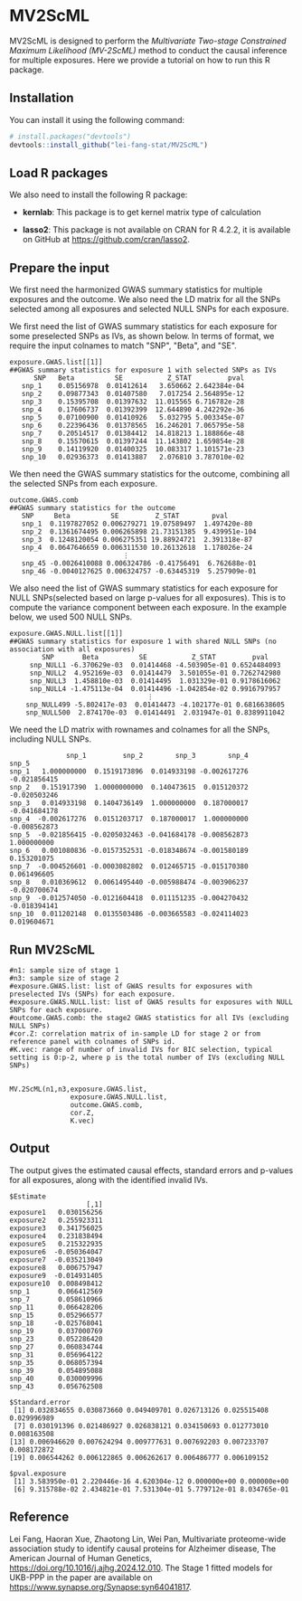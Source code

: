 # MV2ScML

MV2ScML is designed to perform the *Multivariate Two-stage Constrained Maximum Likelihood (MV-2ScML)* method to conduct the causal inference for multiple exposures. Here we provide a tutorial on how to run this R package.

## Installation
You can install it using the following command:
```r
# install.packages("devtools")
devtools::install_github("lei-fang-stat/MV2ScML")
```
## Load R packages
We also need to install the following R package:

- **kernlab**: This package is to get kernel matrix type of calculation  
  
- **lasso2**: This package is not available on CRAN for R 4.2.2, it is available on GitHub at https://github.com/cran/lasso2.

## Prepare the input 
We first need the harmonized GWAS summary statistics for multiple exposures and the outcome. We also need the LD matrix for all the SNPs selected among all exposures and selected NULL SNPs for each exposure.

We first need the list of GWAS summary statistics for each exposure for some preselected SNPs as IVs, as shown below. In terms of format, we require the input colnames to match "SNP", "Beta", and "SE". 
```
exposure.GWAS.list[[1]]
##GWAS summary statistics for exposure 1 with selected SNPs as IVs
      SNP   Beta          SE           Z_STAT         pval
   snp_1    0.05156978  0.01412614   3.650662 2.642384e-04
   snp_2    0.09877343  0.01407580   7.017254 2.564895e-12
   snp_3    0.15395708  0.01397632  11.015565 6.716782e-28
   snp_4    0.17606737  0.01392399  12.644890 4.242292e-36
   snp_5    0.07100900  0.01410926   5.032795 5.003345e-07
   snp_6    0.22396436  0.01378565  16.246201 7.065795e-58
   snp_7    0.20514517  0.01384412  14.818213 1.188866e-48
   snp_8    0.15570615  0.01397244  11.143802 1.659854e-28
   snp_9    0.14119920  0.01400325  10.083317 1.101571e-23
   snp_10   0.02936373  0.01413887   2.076810 3.787010e-02
```
We then need the GWAS summary statistics for the outcome, combining all the selected SNPs from each exposure.
```
outcome.GWAS.comb
##GWAS summary statistics for the outcome
   SNP     Beta          SE         Z_STAT        pval
   snp_1  0.1197827052 0.006279271 19.07589497  1.497420e-80
   snp_2  0.1361674495 0.006265898 21.73151385  9.439951e-104
   snp_3  0.1248120054 0.006275351 19.88924721  2.391318e-87
   snp_4  0.0647646659 0.006311530 10.26132618  1.178026e-24
                            ⋮
   snp_45 -0.0026410088 0.006324786 -0.41756491  6.762688e-01
   snp_46 -0.0040127625 0.006324757 -0.63445319  5.257909e-01
```
We also need the list of GWAS summary statistics for each exposure for NULL SNPs(selected based on large p-values for all exposures). This is to compute the variance component between each exposure. In the example below, we used 500 NULL SNPs.
```
exposure.GWAS.NULL.list[[1]]
##GWAS summary statistics for exposure 1 with shared NULL SNPs (no association with all exposures)
        SNP       Beta          SE           Z_STAT         pval
     snp_NULL1 -6.370629e-03  0.01414468 -4.503905e-01 0.6524484093
     snp_NULL2  4.952169e-03  0.01414479  3.501055e-01 0.7262742980
     snp_NULL3  1.458810e-03  0.01414495  1.031329e-01 0.9178616062
     snp_NULL4 -1.475113e-04  0.01414496 -1.042854e-02 0.9916797957
                                  ⋮
    snp_NULL499 -5.802417e-03  0.01414473 -4.102177e-01 0.6816638605
    snp_NULL500  2.874170e-03  0.01414491  2.031947e-01 0.8389911042
```

We need the LD matrix with rownames and colnames for all the SNPs, including NULL SNPs.
```
              snp_1         snp_2        snp_3        snp_4        snp_5
snp_1   1.000000000  0.1519173896  0.014933198 -0.002617276 -0.021856415
snp_2   0.151917390  1.0000000000  0.140473615  0.015120372 -0.020503246
snp_3   0.014933198  0.1404736149  1.000000000  0.187000017 -0.041684178
snp_4  -0.002617276  0.0151203717  0.187000017  1.000000000 -0.008562873
snp_5  -0.021856415 -0.0205032463 -0.041684178 -0.008562873  1.000000000
snp_6   0.001080836 -0.0157352531 -0.018348674 -0.001580189  0.153201075
snp_7  -0.004526601 -0.0003082802  0.012465715 -0.015170380  0.061496605
snp_8   0.010369612  0.0061495440 -0.005988474 -0.003906237 -0.020700674
snp_9  -0.012574050 -0.0121604418  0.011151235 -0.004270432 -0.018394141
snp_10  0.011202148  0.0135503486 -0.003665583 -0.024114023  0.019604671
```

## Run MV2ScML
```
#n1: sample size of stage 1
#n3: sample size of stage 2
#exposure.GWAS.list: list of GWAS results for exposures with preselected IVs (SNPs) for each exposure.
#exposure.GWAS.NULL.list: list of GWAS results for exposures with NULL SNPs for each exposure.
#outcome.GWAS.comb: the stage2 GWAS statistics for all IVs (excluding NULL SNPs)
#cor.Z: correlation matrix of in-sample LD for stage 2 or from reference panel with colnames of SNPs id.
#K.vec: range of number of invalid IVs for BIC selection, typical setting is 0:p-2, where p is the total number of IVs (excluding NULL SNPs)


MV.2ScML(n1,n3,exposure.GWAS.list,
               exposure.GWAS.NULL.list,
               outcome.GWAS.comb,
               cor.Z,
               K.vec)
```
## Output 
The output gives the estimated causal effects, standard errors and p-values for all exposures, along with the identified invalid IVs. 
```
$Estimate
                   [,1]
exposure1   0.030156256
exposure2   0.255923311
exposure3   0.341756025
exposure4   0.231838494
exposure5   0.215322935
exposure6  -0.050364047
exposure7  -0.035213049
exposure8   0.006757947
exposure9  -0.014931405
exposure10  0.008498412
snp_1       0.066412569
snp_7       0.058610966
snp_11      0.066428206
snp_15      0.052966577
snp_18     -0.025768041
snp_19      0.037000769
snp_23      0.052286420
snp_27      0.060834744
snp_31      0.056964122
snp_35      0.068057394
snp_39      0.054895088
snp_40      0.030009996
snp_43      0.056762508

$Standard.error
 [1] 0.032834655 0.030873660 0.049409701 0.026713126 0.025515408 0.029996989
 [7] 0.030191396 0.021486927 0.026838121 0.034150693 0.012773010 0.008163508
[13] 0.006946620 0.007624294 0.009777631 0.007692203 0.007233707 0.008172872
[19] 0.006544262 0.006122865 0.006262617 0.006486777 0.006109152

$pval.exposure
 [1] 3.583950e-01 2.220446e-16 4.620304e-12 0.000000e+00 0.000000e+00
 [6] 9.315788e-02 2.434821e-01 7.531304e-01 5.779712e-01 8.034765e-01
```
## Reference
Lei Fang, Haoran Xue, Zhaotong Lin, Wei Pan,
Multivariate proteome-wide association study to identify causal proteins for Alzheimer disease,
The American Journal of Human Genetics,
https://doi.org/10.1016/j.ajhg.2024.12.010.
The Stage 1 fitted models for UKB-PPP in the paper are available on https://www.synapse.org/Synapse:syn64041817.
